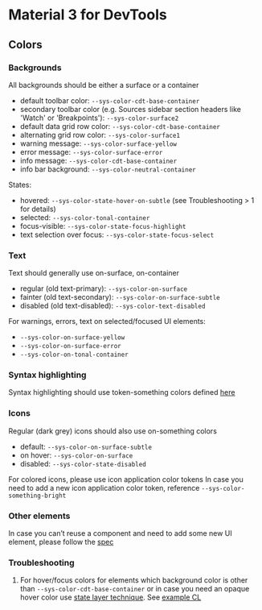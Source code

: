 # Material 3 for DevTools

## Colors

### Backgrounds

All backgrounds should be either a surface or a container
- default toolbar color: `--sys-color-cdt-base-container`
- secondary toolbar color (e.g. Sources sidebar section headers like 'Watch' or 'Breakpoints'): `--sys-color-surface2`
- default data grid row color: `--sys-color-cdt-base-container`
- alternating grid row color: `--sys-color-surface1`
- warning message: `--sys-color-surface-yellow`
- error message: `--sys-color-surface-error`
- info message: `--sys-color-cdt-base-container`
- info bar background: `--sys-color-neutral-container`

States:

- hovered: `--sys-color-state-hover-on-subtle` (see Troubleshooting > 1 for details)
- selected: `--sys-color-tonal-container`
- focus-visible: `--sys-color-state-focus-highlight`
- text selection over focus: `--sys-color-state-focus-select`

### Text

Text should generally use on-surface, on-container
- regular (old text-primary): `--sys-color-on-surface`
- fainter (old text-secondary): `--sys-color-on-surface-subtle`
- disabled (old text-disabled): `--sys-color-text-disabled`

For warnings, errors, text on selected/focused UI elements:
- `--sys-color-on-surface-yellow`
- `--sys-color-on-surface-error`
- `--sys-color-on-tonal-container`

### Syntax highlighting

Syntax highlighting should use token-something colors defined [here](crsrc.org/c/third_party/devtools-frontend/src/front_end/ui/legacy/themeColors.css;l=355)

### Icons

Regular (dark grey) icons should also use on-something colors
- default: `--sys-color-on-surface-subtle`
- on hover: `--sys-color-on-surface`
- disabled: `--sys-color-state-disabled`

For colored icons, please use icon application color tokens
In case you need to add a new icon application color token, reference `--sys-color-something-bright`

### Other elements

In case you can’t reuse a component and need to add some new UI element, please follow the [spec](https://www.figma.com/file/5xWeeSmVQTd4yW3s6aFJ1f/CDDS-UX%2FEng-Spec-(NO-LONGER-UPDATED)?node-id=35%3A2599&mode=dev)

### Troubleshooting

1. For hover/focus colors for elements which background color is other than `--sys-color-cdt-base-container`
    or in case you need an opaque hover color use [state layer technique](https://carbon.googleplex.com/google-material-3/pages/interaction-states/state-layers).
    See [example CL](crrev.com/c/5003859)

